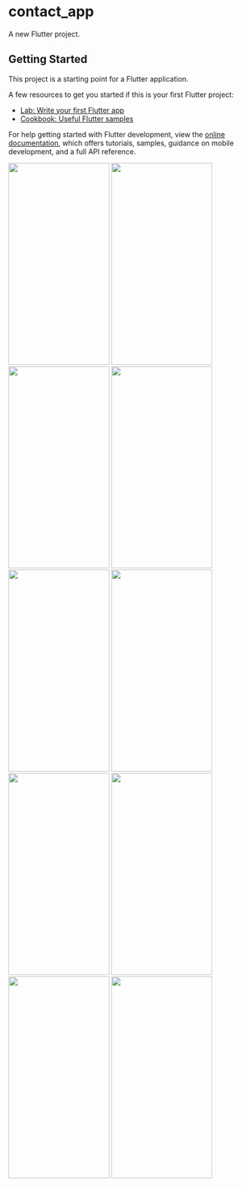 # contact_app

A new Flutter project.

## Getting Started

This project is a starting point for a Flutter application.

A few resources to get you started if this is your first Flutter project:

- [Lab: Write your first Flutter app](https://docs.flutter.dev/get-started/codelab)
- [Cookbook: Useful Flutter samples](https://docs.flutter.dev/cookbook)

For help getting started with Flutter development, view the
[online documentation](https://docs.flutter.dev/), which offers tutorials,
samples, guidance on mobile development, and a full API reference.

<p>
  <img src = "https://github.com/Janak67/contact_app/assets/141834407/3fb8af56-1396-4cc1-a4ac-c06f25df3050" height="400" width="200">
  <img src = "https://github.com/Janak67/contact_app/assets/141834407/2b6c86f9-9190-4bef-a6d5-119854fc6720" height="400" width="200">
  <img src = "https://github.com/Janak67/contact_app/assets/141834407/eb3bfa48-c009-479b-a730-6909768cc949" height="400" width="200">
  <img src = "https://github.com/Janak67/contact_app/assets/141834407/8a763322-3f6c-4049-a075-fa494fcacba7" height="400" width="200">
  <img src = "https://github.com/Janak67/contact_app/assets/141834407/e01a2b3f-e1c7-4a55-9295-8d2b47e369ba" height="400" width="200">
  <img src = "https://github.com/Janak67/contact_app/assets/141834407/33143643-27de-4301-9246-ebe4b926a4d0" height="400" width="200">
  <img src = "https://github.com/Janak67/contact_app/assets/141834407/ce3a626e-80be-4223-b516-24599aa8c2b5" height="400" width="200">
  <img src = "https://github.com/Janak67/contact_app/assets/141834407/f99b2a55-2d46-4209-bf56-be1e4201f670" height="400" width="200">
  <img src = "https://github.com/Janak67/contact_app/assets/141834407/bfdb5d2f-4e95-4547-ab01-150592c4198b" height="400" width="200">
  <img src = "https://github.com/Janak67/contact_app/assets/141834407/dea044b6-e5eb-4eaf-847a-93601352e048" height="400" width="200">
</p>
